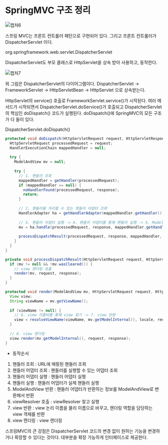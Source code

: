 # SpringMVC 구조 정리

![캡처6](https://user-images.githubusercontent.com/42162127/118816266-f52b9980-b8ec-11eb-9702-32c3fbfcb3aa.PNG)

스프링 MVC는 프론트 컨트롤러 패턴으로 구현되어 있다.
그리고 프론트 컨트롤러가 DispatcherServlet 이다.

org.springframework.web.servlet.DispatcherServlet

DispatcherServlet도 부모 클래스로 HttpServlet을 상속 받아 사용하고, 동작한다.

![캡처7](https://user-images.githubusercontent.com/42162127/118817094-d083f180-b8ed-11eb-85bc-2bf9f4b55b07.PNG)

위 그림은 DispatcherServlet의 다이어그램이다.
DispatcherServlet -> FrameworkServlet -> HttpServletBean -> HttpServlet
으로 상속받는다.

HttpServlet의 service() 호출로 FrameworkServlet.service()가 시작된다.
여러 메서드가 시작되면서 DispatcherServlet.doService()가 호출되고
DispatcherServlet의 핵심인 doDispatch() 코드가 실행된다.
doDispatch()에 SpringMVC의 모든 구조가 다 들이 있다.

DispatcherServlet.doDispatch()
```java
protected void doDispatch(HttpServletRequest request, HttpServletResponse response) throws Exception {
  HttpServletRequest processedRequest = request;
  HandlerExecutionChain mappedHandler = null;
  
  try {
    ModelAndView mv = null;
    
    try {
      // 1. 핸들러 조회
      mappedHandler = getHandler(processedRequest);
      if (mappedHandler == null) {
        noHandlerFound(processedRequest, response);
        return;
      }
      
      // 2. 핸들러를 처리할 수 있는 핸들러 어댑터 조회
      HandlerAdapter ha = getHandlerAdapter(mappedHandler.getHandler());
      
      // 3. 핸들러 어댑터 실행 -> 4. 핸들러 어댑터를 통해 핸들러 실행 -> 5. ModelAndView 반환
      mv = ha.handle(processedRequest, response, mappedHandler.getHandler());
      
      processDispatchResult(processedRequest, response, mappedHandler, mv, dispatchException);
    }
  }
}

private void processDispatchResult(HttpServletRequest request, HttpServletResponse response, @Nullable HandlerExecutionChain mappedHandler, @Nullable ModelAndView mv, @Nullable Exception exception) throws Exception {
  if (mv != null && !mv.wasCleared()) {
    // view 랜더링 호출
    render(mv, request, response);
  }
}

protected void render(ModelAndView mv, HttpServletRequest request, HttpServletResponse response) throws Exception {
  View view;
  String viewName = mv.getViewName();
  
  if (viewName != null) {
    // 6. view 리졸버를 통해 view 찾기 -> 7. view 반환
    view = resolveViewName(viewName, mv.getModelInternal(), locale, request);
  }
  
  // 8. view 렌더링
  view.render(mv.getModelInternal(), request, response);
}
```
- 동작순서
1. 핸들러 조회 : URL에 매핑된 핸들러 조회
2. 핸들러 어댑터 조회 : 핸들러를 실행할 수 있는 어댑터 조회
3. 핸들러 어댑터 실행 : 핸들러 어댑터 실행
4. 핸들러 실행 : 핸들러 어댑터가 실제 핸들러 실행
5. ModelAndView 반환 : 핸들러 어댑터가 반환하는 정보를 ModelAndView로 변환해서 반환
6. viewResolver 호출 : viewResolver 찾고 실행
7. view 반환 : view 논리 이름을 물리 이름으로 바꾸고, 렌더링 역할을 담당하는 view 객체를 반환
8. view 렌더링 : view 렌더링

스프링MVC의 큰 강점은 DispatcherServlet 코드의 변경 없이 원하는 기능을 변경하거나 확장할 수 있다는 것이다.
대부분을 확장 가능하게 인터페이스로 제공한다.
